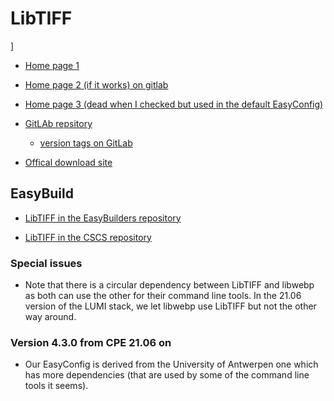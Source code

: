 # LibTIFF
]
  * [Home page 1](https://libtiff.gitlab.io/libtiff/)

  * [Home page 2 (if it works) on gitlab](https://libtiff.gitlab.io/libtiff/)

  * [Home page 3 (dead when I checked but used in the default EasyConfig)](http://libtiff.maptools.org/)

  * [GitLAb repsitory](https://gitlab.com/libtiff/libtiff)

      * [version tags on GitLab](https://gitlab.com/libtiff/libtiff/-/tags)

  * [Offical download site](https://download.osgeo.org/libtiff/)


## EasyBuild

  * [LibTIFF in the EasyBuilders repository](https://github.com/easybuilders/easybuild-easyconfigs/tree/develop/easybuild/easyconfigs/l/LibTIFF)

  * [LibTIFF in the CSCS repository](https://github.com/eth-cscs/production/tree/master/easybuild/easyconfigs/l/LibTIFF)


### Special issues

  * Note that there is a circular dependency between LibTIFF and libwebp as both
    can use the other for their command line tools. In the 21.06 version of the LUMI
    stack, we let libwebp use LibTIFF but not the other way around.


### Version 4.3.0 from CPE 21.06 on

  * Our EasyConfig is derived from the University of Antwerpen one which has more
    dependencies (that are used by some of the command line tools it seems).



